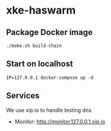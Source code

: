 # xke-haswarm

## Package Docker image

```
./make.sh build-chain
```

## Start on localhost

```
IP=127.0.0.1 docker-compose up -d
```

## Services

We use xip.io to handle testing dns

- Monitor: http://monitor.127.0.0.1.xip.io
